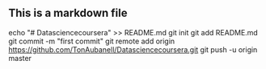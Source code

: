 ## This is a markdown file
echo "# Datasciencecoursera" >> README.md
git init
git add README.md
git commit -m "first commit"
git remote add origin https://github.com/TonAubanell/Datasciencecoursera.git
git push -u origin master
